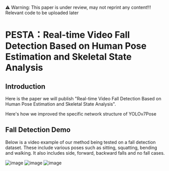 ⚠ Warning: This paper is under review, may not reprint any content!!!
Relevant code to be uploaded later
# PESTA：Real-time Video Fall Detection Based on Human Pose Estimation and Skeletal State Analysis

## Introduction
Here is the paper we will publish "Real-time Video Fall Detection Based on Human Pose Estimation and Skeletal State Analysis". 

Here's how we improved the specific network structure of YOLOv7Pose

## Fall Detection Demo
Below is a video example of our method being tested on a fall detection dataset. These include various poses such as sitting, squatting, bending and walking. It also includes side, forward, backward falls and no fall cases.

![image](https://github.com/xgli411/PESTA/blob/main/test1.gif)
![image](https://github.com/xgli411/PESTA/blob/main/test2.gif)
![image](https://github.com/xgli411/PESTA/blob/main/test3.gif)
